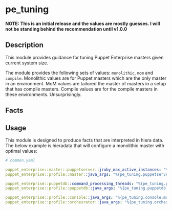 # pe_tuning

**NOTE: This is an initial release and the values are mostly guesses. I will not be standing behind the recommendation until v1.0.0**

## Description

This module provides guidance for tuning Puppet Enterprise masters given current system size.

The module provides the following sets of values: `monolithic`, `mom` and `compile`. Monolithic values are for Puppet masters which are the only master in an environment. MoM values are tailored the master of masters in a setup that has compile masters. Compile values are for the compile masters in these environments. Unsurprisingly.

## Facts


## Usage

This module is designed to produce facts that are interpreted in hiera data. The below example is hieradata that will configure a monolithic master with optimal values:

```yaml
# common.yaml

puppet_enterprise::master::puppetserver::jruby_max_active_instances: "%{pe_tuning.puppetserver.monolithic.jruby_max_active_instances}"
puppet_enterprise::profile::master::java_args: "%{pe_tuning.puppetserver.monolithic.java_args}"

puppet_enterprise::puppetdb::command_processing_threads: "%{pe_tuning.puppetdb.monolithic.command_processing_threads}"
puppet_enterprise::profile::puppetdb::java_args: "%{pe_tuning.puppetdb.monolithic.java_args}"

puppet_enterprise::profile::console::java_args: "%{pe_tuning.console.monolithic.java_args}"
puppet_enterprise::profile::orchesrator::java_args: "%{pe_tuning.orchesrator.monolithic.java_args}"
```
